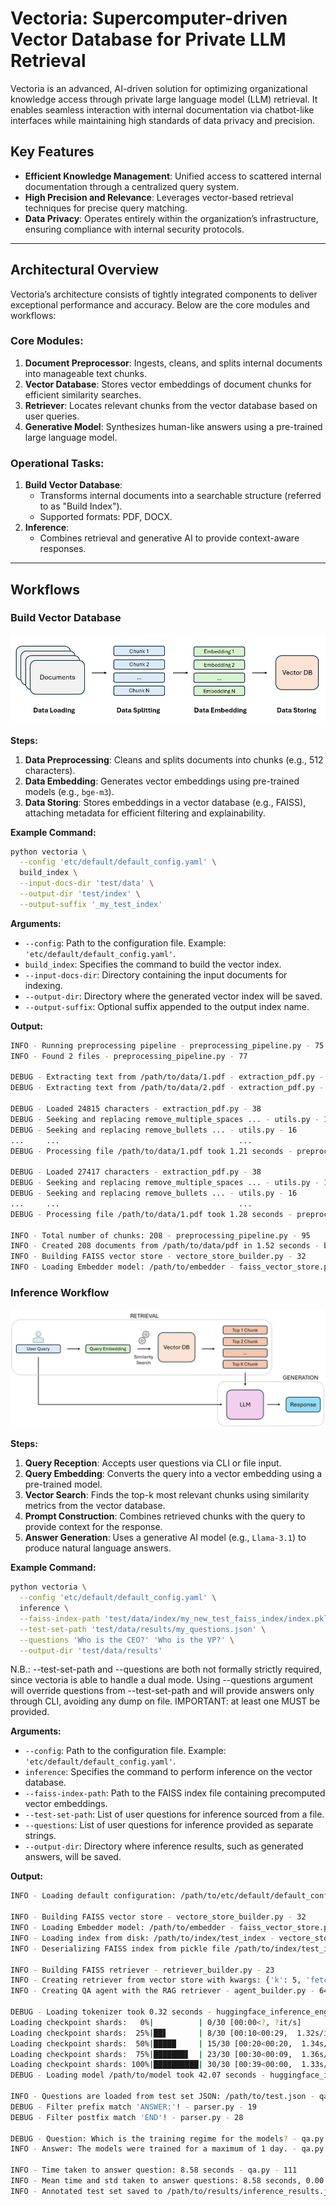 # Vectoria: Supercomputer-driven Vector Database for Private LLM Retrieval

Vectoria is an advanced, AI-driven solution for optimizing organizational knowledge access through private large language model (LLM) retrieval. It enables seamless interaction with internal documentation via chatbot-like interfaces while maintaining high standards of data privacy and precision.

## Key Features
- **Efficient Knowledge Management**: Unified access to scattered internal documentation through a centralized query system.
- **High Precision and Relevance**: Leverages vector-based retrieval techniques for precise query matching.
- **Data Privacy**: Operates entirely within the organization’s infrastructure, ensuring compliance with internal security protocols.

---

## Architectural Overview

Vectoria’s architecture consists of tightly integrated components to deliver exceptional performance and accuracy. Below are the core modules and workflows:

### Core Modules:
1. **Document Preprocessor**: Ingests, cleans, and splits internal documents into manageable text chunks.
2. **Vector Database**: Stores vector embeddings of document chunks for efficient similarity searches.
3. **Retriever**: Locates relevant chunks from the vector database based on user queries.
4. **Generative Model**: Synthesizes human-like answers using a pre-trained large language model.

### Operational Tasks:
1. **Build Vector Database**:
   - Transforms internal documents into a searchable structure (referred to as "Build Index").
   - Supported formats: PDF, DOCX.
2. **Inference**:
   - Combines retrieval and generative AI to provide context-aware responses.

---

## Workflows

### Build Vector Database

![Build Vector Database workflow](images/build_index_workflow.png "Build Vector Database workflow")

**Steps:**
1. **Data Preprocessing**: Cleans and splits documents into chunks (e.g., 512 characters).
2. **Data Embedding**: Generates vector embeddings using pre-trained models (e.g., `bge-m3`).
3. **Data Storing**: Stores embeddings in a vector database (e.g., FAISS), attaching metadata for efficient filtering and explainability.

**Example Command:**
```bash
python vectoria \
  --config 'etc/default/default_config.yaml' \
  build_index \
  --input-docs-dir 'test/data' \
  --output-dir 'test/index' \
  --output-suffix '_my_test_index'
```

**Arguments:**

- `--config`: Path to the configuration file. Example: `'etc/default/default_config.yaml'`.
- `build_index`: Specifies the command to build the vector index.
- `--input-docs-dir`: Directory containing the input documents for indexing.
- `--output-dir`: Directory where the generated vector index will be saved.
- `--output-suffix`: Optional suffix appended to the output index name.

**Output:**

```bash
INFO - Running preprocessing pipeline - preprocessing_pipeline.py - 75
INFO - Found 2 files - preprocessing_pipeline.py - 77

DEBUG - Extracting text from /path/to/data/1.pdf - extraction_pdf.py - 28
DEBUG - Extracting text from /path/to/data/2.pdf - extraction_pdf.py - 28

DEBUG - Loaded 24815 characters - extraction_pdf.py - 38
DEBUG - Seeking and replacing remove_multiple_spaces ... - utils.py - 16
DEBUG - Seeking and replacing remove_bullets ... - utils.py - 16
...     ...                                        ...				
DEBUG - Processing file /path/to/data/1.pdf took 1.21 seconds - preprocessing_pipeline.py - 102

DEBUG - Loaded 27417 characters - extraction_pdf.py - 38
DEBUG - Seeking and replacing remove_multiple_spaces ... - utils.py - 16
DEBUG - Seeking and replacing remove_bullets ... - utils.py - 16
...     ...                                        ...
DEBUG - Processing file /path/to/data/1.pdf took 1.28 seconds - preprocessing_pipeline.py - 102

INFO - Total number of chunks: 208 - preprocessing_pipeline.py - 95
INFO - Created 208 documents from /path/to/data/pdf in 1.52 seconds - build_index.py - 25
INFO - Building FAISS vector store - vectore_store_builder.py - 32
INFO - Loading Embedder model: /path/to/embedder - faiss_vector_store.py - 35
```

### Inference Workflow

![Inference workflow](images/inference_workflow.png "Inference workflow")

**Steps:**

1. **Query Reception**: Accepts user questions via CLI or file input.
2. **Query Embedding**: Converts the query into a vector embedding using a pre-trained model.
3. **Vector Search**: Finds the top-k most relevant chunks using similarity metrics from the vector database.
4. **Prompt Construction**: Combines retrieved chunks with the query to provide context for the response.
5. **Answer Generation**: Uses a generative AI model (e.g., `Llama-3.1`) to produce natural language answers.

**Example Command:**

```bash
python vectoria \
  --config 'etc/default/default_config.yaml' \
  inference \
  --faiss-index-path 'test/data/index/my_new_test_faiss_index/index.pkl' \
  --test-set-path 'test/data/results/my_questions.json' \
  --questions 'Who is the CEO?' 'Who is the VP?' \
  --output-dir 'test/data/results'
```

N.B.: --test-set-path and --questions are both not formally strictly required, since vectoria is able to handle a dual mode. Using --questions argument will override questions from --test-set-path and will provide answers only through CLI, avoiding any dump on file. IMPORTANT: at least one MUST be provided.


**Arguments:**

- `--config`: Path to the configuration file. Example: `'etc/default/default_config.yaml'`.
- `inference`: Specifies the command to perform inference on the vector database.
- `--faiss-index-path`: Path to the FAISS index file containing precomputed vector embeddings.
- `--test-set-path`: List of user questions for inference sourced from a file.
- `--questions`: List of user questions for inference provided as separate strings.
- `--output-dir`: Directory where inference results, such as generated answers, will be saved.

**Output:**

```bash
INFO - Loading default configuration: /path/to/etc/default/default_config.yaml - config.py - 26

INFO - Building FAISS vector store - vectore_store_builder.py - 32
INFO - Loading Embedder model: /path/to/embedder - faiss_vector_store.py - 35
INFO - Loading index from disk: /path/to/index/test_index - vectore_store_builder.py - 24
INFO - Deserializing FAISS index from pickle file /path/to/index/test_index - faiss_vector_store.py - 81

INFO - Building FAISS retriever - retriever_builder.py - 23
INFO - Creating retriever from vector store with kwargs: {'k': 5, 'fetch_k': 5, 'lambda_mult': 0.5} - faiss_retriever.py - 25
INFO - Creating QA agent with the RAG retriever - agent_builder.py - 64

DEBUG - Loading tokenizer took 0.32 seconds - huggingface_inference_engine.py - 41
Loading checkpoint shards:   0%|          | 0/30 [00:00<?, ?it/s]
Loading checkpoint shards:  25%|██▋       | 8/30 [00:10<00:29,  1.32s/it]
Loading checkpoint shards:  50%|█████     | 15/30 [00:20<00:20,  1.34s/it]
Loading checkpoint shards:  75%|███████▋  | 23/30 [00:30<00:09,  1.36s/it]
Loading checkpoint shards: 100%|██████████| 30/30 [00:39<00:00,  1.33s/it]
DEBUG - Loading model /path/to/model took 42.07 seconds - huggingface_inference_engine.py - 68

INFO - Questions are loaded from test set JSON: /path/to/test.json - qa.py - 86
DEBUG - Filter prefix match 'ANSWER:'! - parser.py - 19
DEBUG - Filter postfix match 'END'! - parser.py - 28

DEBUG - Question: Which is the training regime for the models? - qa.py - 57
INFO - Answer: The models were trained for a maximum of 1 day. - qa.py - 58

INFO - Time taken to answer question: 8.58 seconds - qa.py - 111
INFO - Mean time and std taken to answer questions: 8.58 seconds, 0.00 seconds - qa.py - 129
INFO - Annotated test set saved to /path/to/results/inference_results.json and took 0.01 seconds - qa.py - 140
```
